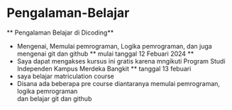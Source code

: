 # Pengalaman-Belajar

** Pengalaman Belajar di Dicoding** 
* Mengenai, Memulai pemrograman, Logika pemrograman, dan juga mengenai git dan github
** mulai tanggal 12 Febuari 2024 **
* Saya dapat mengakses kursus ini gratis karena mngikuti Program Studi Independen Kampus Merdeka Bangkit
** tanggal 13 febuari
* saya belajar matriculation course
* Disana ada beberapa pre course diantaranya memulai pemrograman,<br> logika pemrograman <br> dan belajar git dan github
